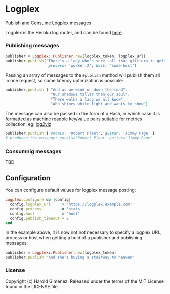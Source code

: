 # Logplex

Publish and Consume Logplex messages

Logplex is the Heroku log router, and can be found
[here](https://github.com/heroku/logplex).

### Publishing messages

```ruby
publisher = Logplex::Publisher.new(logplex_token, logplex_url)
publisher.publish("There's a lady who's sure, all that glitters is gold",
                   process: 'worker.2', host: 'some-host')
```

Passing an array of messages to the `#publish` method will publish them all in
one request, so some latency optimization is possible:

```ruby
publisher.publish [ "And as we wind on down the road",
                    "Our shadows taller than our soul",
                    "There walks a lady we all know",
                    "Who shines white light and wants to show"]
```

The message can also be passed in the form of a Hash, in which case it is
formatted as machine readble key/value pairs suitable for metrics collection,
eg: [log2viz](https://blog.heroku.com/archives/2013/3/19/log2viz)

```ruby
publisher.publish { vocals: 'Robert Plant', guitar: 'Jimmy Page' }
# produces the message: vocals='Robert Plant' guitar='Jimmy Page'
```
### Consumnig messages

TBD

## Configuration

You can configure default values for logplex message posting:

```ruby
Logplex.configure do |config|
  config.logplex_url     = 'https://logplex.example.com'
  config.process         = 'stats'
  config.host            = 'host'
  config.publish_timeout = 2
end
```

In the example above, it is now not not necessary to specify a logplex URL,
process or host when getting a hold of a publisher and publishing messages:

```ruby
publisher = Logplex::Publisher.new(logplex_token)
publisher.publish "And she's buying a stairway to heaven"
```

### License

Copyright (c) Harold Giménez. Released under the terms of the MIT License found
in the LICENSE file.
